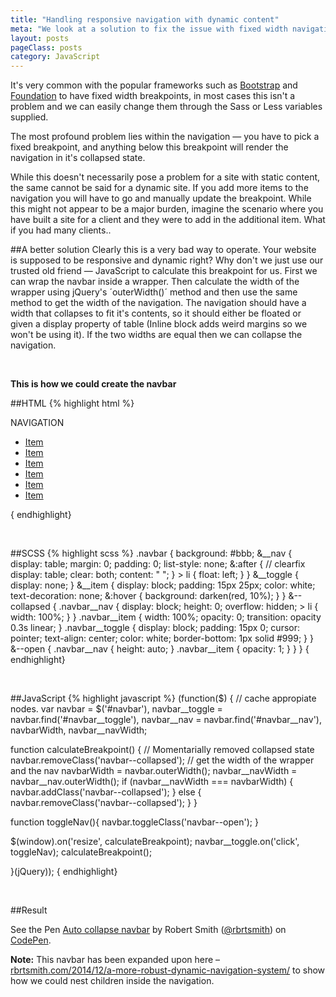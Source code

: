 ```yaml
---
title: "Handling responsive navigation with dynamic content"
meta: "We look at a solution to fix the issue with fixed width navigation breakpoints"
layout: posts
pageClass: posts
category: JavaScript
---
```


It's very common with the popular frameworks such as [Bootstrap](http://getbootstrap.com/)
and [Foundation](http://foundation.zurb.com/) to have fixed width breakpoints,
in most cases this isn't a problem and we can easily change them through
the Sass or Less variables supplied.

The most profound problem lies within the navigation &mdash; you have to pick a fixed breakpoint, and anything
below this breakpoint will render the navigation in it's collapsed state.  

While this doesn't necessarily pose a problem for a site with static content, the same cannot be said
 for a dynamic site.  If you add more items to the navigation you will have to go and manually
update the breakpoint.  While this might not appear to be a major burden, imagine the scenario where
you have built a site for a client and they were to add in the additional item.  What if you had
many clients..


##A better solution
Clearly this is a very bad way to operate.  Your website is supposed to be responsive and dynamic right?
Why don't we just use our trusted old friend &mdash; JavaScript to calculate this breakpoint for us.
First we can wrap the navbar inside a wrapper.  Then calculate the width of the wrapper using
jQuery's ´outerWidth()´ method and then use the same method to get the width of the navigation.  The navigation
should have a width that collapses to fit it's contents, so it should either be floated or given a display
property of table (Inline block adds weird margins so we won't be using it).
If the two widths are equal then we can collapse the navigation.

&nbsp;

**This is how we could create the navbar**

##HTML
{% highlight html %}
<nav class="navbar" id="navbar">
  <div class="navbar__toggle" id="navbar__toggle">
    NAVIGATION
  </div>
  <ul class="navbar__nav" id="navbar__nav">
    <li>
      <a href="#" class="navbar__item">Item</a>
    </li>
    <li>
      <a href="#" class="navbar__item">Item</a>
    </li>
    <li>
      <a href="#" class="navbar__item">Item</a>
    </li>
    <li>
      <a href="#" class="navbar__item">Item</a>
    </li>
    <li>
      <a href="#" class="navbar__item">Item</a>
    </li> 
    <li>
      <a href="#" class="navbar__item">Item</a>
    </li>
  </ul>
</nav>
{ endhighlight}

&nbsp;

##SCSS
{% highlight scss %}
.navbar {
  background: #bbb;
  &__nav {
    display: table;
    margin: 0;
    padding: 0;
    list-style: none;
    &:after {
      // clearfix
      display: table;
      clear: both;
      content: " ";
    }
    > li {
      float: left;
    }
  }
  &__toggle {
    display: none;
  }
  &__item {
    display: block;
    padding: 15px 25px;
    color: white;
    text-decoration: none;
    &:hover {
      background: darken(red, 10%);
    }
  }
  &--collapsed {
    .navbar__nav {
      display: block;
      height: 0;
      overflow: hidden;
      > li {
        width: 100%;
      }
    }
    .navbar__item {
      width: 100%;
      opacity: 0;
      transition: opacity 0.3s linear;
    }
    .navbar__toggle {
      display: block;
      padding: 15px 0;
      cursor: pointer;
      text-align: center;
      color: white;
      border-bottom: 1px solid #999;
    }
  }
  &--open {
    .navbar__nav {
      height: auto;
    }
    .navbar__item {
      opacity: 1;
    }
  }
}
{ endhighlight}

&nbsp;

##JavaScript
{% highlight javascript %}
(function($) {
  // cache appropiate nodes.
  var navbar = $('#navbar'),
      navbar__toggle = navbar.find('#navbar__toggle'),
      navbar__nav = navbar.find('#navbar__nav'),
      navbarWidth,
      navbar__navWidth;
 
  function calculateBreakpoint() {
  	// Momentarially removed collapsed state
    navbar.removeClass('navbar--collapsed');
    // get the width of the wrapper and the nav
    navbarWidth = navbar.outerWidth();
    navbar__navWidth = navbar__nav.outerWidth();
    if (navbar__navWidth === navbarWidth) {
      navbar.addClass('navbar--collapsed');
    } else {
      navbar.removeClass('navbar--collapsed');
    }
  }
 
  function toggleNav(){
    navbar.toggleClass('navbar--open');
  }
 
  $(window).on('resize', calculateBreakpoint);
  navbar__toggle.on('click', toggleNav);
  calculateBreakpoint();
 
}(jQuery));
{ endhighlight}

&nbsp;

##Result

<p data-height="342" data-theme-id="10596" data-slug-hash="RNrBWb" data-default-tab="result" data-user="rbrtsmith" class='codepen'>See the Pen <a href='http://codepen.io/rbrtsmith/pen/RNrBWb/'>Auto collapse navbar</a> by Robert Smith (<a href='http://codepen.io/rbrtsmith'>@rbrtsmith</a>) on <a href='http://codepen.io'>CodePen</a>.</p>
<script async src="//assets.codepen.io/assets/embed/ei.js"></script>


**Note:** This navbar has been expanded upon here &ndash; [rbrtsmith.com/2014/12/a-more-robust-dynamic-navigation-system/](http://rbrtsmith.com/2014/12/a-more-robust-dynamic-navigation-system/) to show how we could nest children inside the navigation.
   
    
    
